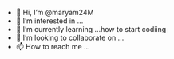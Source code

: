 - 👋 Hi, I’m @maryam24M
- 👀 I’m interested in ...
- 🌱 I’m currently learning ...how to start codiing
- 💞️ I’m looking to collaborate on ...
- 📫 How to reach me ...

<!---
maryam24M/maryam24M is a ✨ special ✨ repository because its `README.md` (this file) appears on your GitHub profile.
You can click the Preview link to take a look at your changes.
--->
